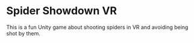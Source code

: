 # Spider Showdown VR
 This is a fun Unity game about shooting spiders in VR and avoiding being shot by them.
